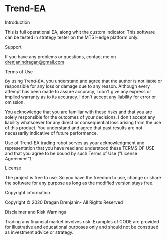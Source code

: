 # Trend-EA
Introduction

This is full operational EA, along whit the custom indicator. This software can be tested in strategy tester on the MT5 Hedge platform only.

Support

If you have any problems or questions, contact me on drenjanindragan@gmail.com

Terms of Use

By using Trend-EA, you understand and agree that the author is not liable or responsible for any loss or damage due to any reason. Although every attempt has been made to assure accuracy, I don't give any express or implied warranty as to its accuracy. I don't accept any liability for error or omission.

You acknowledge that you are familiar with these risks and that you are solely responsible for the outcomes of your decisions. I don't accept any liability whatsoever for any direct or consequential loss arising from the use of this product. You understand and agree that past results are not necessarily indicative of future performance.

Use of Trend-EA trading robot serves as your acknowledgment and representation that you have read and understood these TERMS OF USE and that you agree to be bound by such Terms of Use ("License Agreement").

License

The project is free to use. So you have the freedom to use, change or share the software for any purpose as long as the modified version stays free. 

Copyright information

Copyright © 2020 Dragan Drenjanin- All Rights Reserved

Disclaimer and Risk Warnings

Trading any financial market involves risk.  Examples of CODE are provided for illustrative and educational purposes only and should not be construed as investment advice or strategy. 
